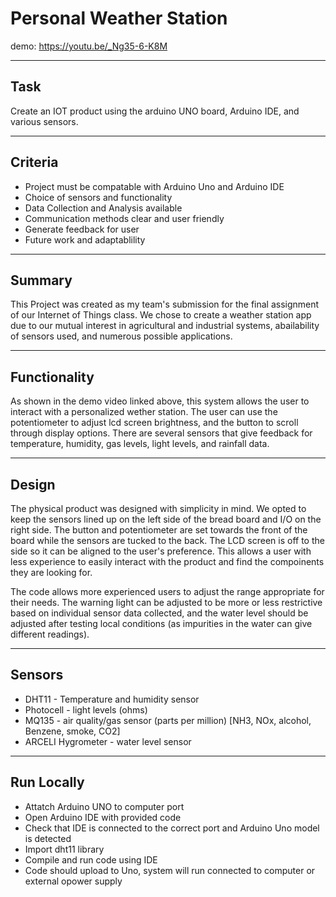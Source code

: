 # Personal Weather Station
demo:  https://youtu.be/_Ng35-6-K8M
***
## Task
Create an IOT product using the arduino UNO board, Arduino IDE, and various sensors.
***
## Criteria
* Project must be compatable with Arduino Uno and Arduino IDE
* Choice of sensors and functionality
* Data Collection and Analysis available
* Communication methods clear and user friendly
* Generate feedback for user
* Future work and adaptablility
***
## Summary
This Project was created as my team's submission for the final assignment of our Internet of Things class. We chose to create a weather station app due to our mutual interest in agricultural and industrial systems, abailability of sensors used, and numerous possible applications.
***
## Functionality
As shown in the demo video linked above, this system allows the user to interact with a personalized wether station. The user can use the potentiometer to adjust lcd screen brightness, and the button to scroll through display options. There are several sensors that give feedback for temperature, humidity, gas levels, light levels, and rainfall data.
***
## Design
The physical product was designed with simplicity in mind. We opted to keep the sensors lined up on the left side of the bread board and I/O on the right side. The button and potentiometer are set towards the front of the board while the sensors are tucked to the back. The LCD screen is off to the side so it can be aligned to the user's preference. This allows a user with less experience to easily interact with the product and find the compoinents they are looking for.

The code allows more experienced users to adjust the range appropriate for their needs. The warning light can be adjusted to be more or less restrictive based on individual sensor data collected, and the water level should be adjusted after testing local conditions (as impurities in the water can give different readings).
***
## Sensors
* DHT11 - Temperature and humidity sensor
* Photocell - light levels (ohms)
* MQ135 - air quality/gas sensor (parts per million) [NH3, NOx, alcohol, Benzene, smoke, CO2]
* ARCELI Hygrometer - water level sensor
***
## Run Locally
* Attatch Arduino UNO to computer port
* Open Arduino IDE with provided code
* Check that IDE is connected to the correct port and Arduino Uno model is detected
* Import dht11 library
* Compile and run code using IDE
* Code should upload to Uno, system will run connected to computer or external opower supply
